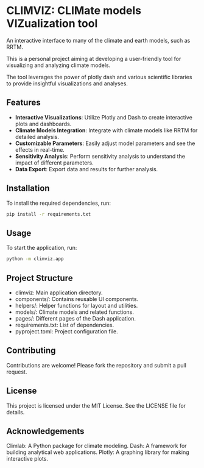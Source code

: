 # CLIMVIZ: CLIMate models VIZualization tool

An interactive interface to many of the climate and earth models, such as RRTM.

This is a personal project aiming at developing a user-friendly tool for visualizing and analyzing climate models.

The tool leverages the power of plotly dash and various scientific libraries to provide insightful visualizations and analyses.

## Features

- **Interactive Visualizations**: Utilize Plotly and Dash to create interactive plots and dashboards.
- **Climate Models Integration**: Integrate with climate models like RRTM for detailed analysis.
- **Customizable Parameters**: Easily adjust model parameters and see the effects in real-time.
- **Sensitivity Analysis**: Perform sensitivity analysis to understand the impact of different parameters.
- **Data Export**: Export data and results for further analysis.

## Installation

To install the required dependencies, run:

```sh
pip install -r requirements.txt
```

## Usage

To start the application, run:

```sh
python -m climviz.app
```

## Project Structure

- climviz: Main application directory.
- components/: Contains reusable UI components.
- helpers/: Helper functions for layout and utilities.
- models/: Climate models and related functions.
- pages/: Different pages of the Dash application.
- requirements.txt: List of dependencies.
- pyproject.toml: Project configuration file.

## Contributing

Contributions are welcome! Please fork the repository and submit a pull request.

## License

This project is licensed under the MIT License. See the LICENSE file for details.

## Acknowledgements

Climlab: A Python package for climate modeling.
Dash: A framework for building analytical web applications.
Plotly: A graphing library for making interactive plots.
